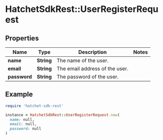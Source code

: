 # HatchetSdkRest::UserRegisterRequest

## Properties

| Name | Type | Description | Notes |
| ---- | ---- | ----------- | ----- |
| **name** | **String** | The name of the user. |  |
| **email** | **String** | The email address of the user. |  |
| **password** | **String** | The password of the user. |  |

## Example

```ruby
require 'hatchet-sdk-rest'

instance = HatchetSdkRest::UserRegisterRequest.new(
  name: null,
  email: null,
  password: null
)
```

